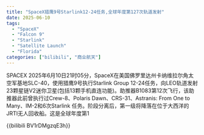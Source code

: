 ```yaml
---
title: "SpaceX猎鹰9号Starlink12-24任务,全球年度第127次轨道发射"
date: 2025-06-10
tags:
  - "SpaceX"
  - "Falcon 9"
  - "Starlink"
  - "Satellite Launch"
  - "Florida"
categories: ["bilibili", "商业航天"]
---
```


SPACEX
2025年6月10日21时05分，SpaceX在美国佛罗里达州卡纳维拉尔角太空军基地SLC-40，使用猎鹰9号执行Starlink Group 12-24任务，向LEO轨道发射23颗星链V2迷你卫星(包括13颗手机直连功能)。助推器B1083第12次飞行，该助推器此前曾执行过Crew-8、Polaris Dawn、CRS-31、Astranis: From One to Many、IM-2和6次Starlink 任务。阶段分离后，第一级将降落在位于大西洋的JRTI无人回收船。这是全球年度第1

{{bilibili BV1rDMgzqE3h}}